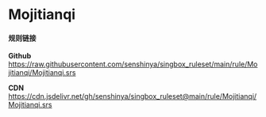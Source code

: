 # Mojitianqi

#### 规则链接

**Github**
https://raw.githubusercontent.com/senshinya/singbox_ruleset/main/rule/Mojitianqi/Mojitianqi.srs

**CDN**
https://cdn.jsdelivr.net/gh/senshinya/singbox_ruleset@main/rule/Mojitianqi/Mojitianqi.srs